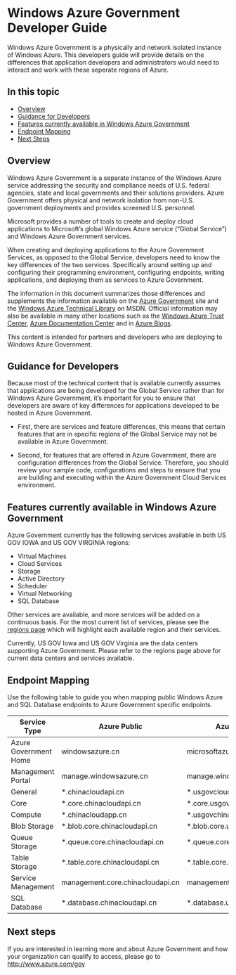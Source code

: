 <properties 
	pageTitle="Azure Government Developers Guide" 
	description="This provides a comparision of features and guidance on developing applications for Azure Government" 
	services="" 
	documentationCenter="" 
	authors="Joharve2" 
	manager="carolz" 
	editor=""/>

<tags
	ms.service="multiple"
	ms.date="01/21/2014"
	wacn.date=""/>


#  Windows Azure Government Developer Guide 

<p> Windows Azure Government is a physically and network isolated instance of Windows Azure.  This developers guide will provide details on the differences that application developers and administrators would need to interact and work with these seperate regions of Azure.

<!--Table of contents for topic, the words in brackets must match the heading wording exactly-->


## In this topic


+ [Overview](#Overview)
+ [Guidance for Developers](#Guidance)
+ [Features currently available in Windows Azure Government](#Features)
+ [Endpoint Mapping](#Endpoint)
+ [Next Steps](#next)


## <a name="Overview"></a>Overview

Windows Azure Government is a separate instance of the Windows Azure service addressing the security and compliance needs of U.S. federal agencies, state and local governments and their solutions providers. Azure Government offers physical and network isolation from non-U.S. government deployments and provides screened U.S. personnel. 

Microsoft provides a number of tools to create and deploy cloud applications to Microsoft’s global Windows Azure service (“Global Service”) and Windows Azure Government services.

When creating and deploying applications to the Azure Government Services, as opposed to the Global Service, developers need to know the key differences of the two services.  Specifically around setting up and configuring their programming environment, configuring endpoints, writing applications, and deploying them as services to Azure Government.

The information in this document summarizes those differences and supplements the information available on the [Azure Government](http://www.azure.com/gov "Azure Government") site and the [Windows Azure Technical Library](http://msdn.microsoft.com/cloud-app-development-msdn "MSDN") on MSDN. Official information may also be available in many other locations such as the [Windows Azure Trust Center](http://azure.microsoft.com/support/trust-center/ "Windows Azure Trust Center"), [Azure Documentation Center](http://azure.microsoft.com/documentation/) and in [Azure Blogs](http://azure.microsoft.com/blog/ "Azure Blogs"). 

This content is intended for partners and developers who are deploying to Windows Azure Government.



## <a name="Guidance"></a>Guidance for Developers
Because most of the technical content that is available currently assumes that applications are being developed for the Global Service rather than for Windows Azure Government, it’s important for you to ensure that developers are aware of key differences for applications developed to be hosted in Azure Government.

- First, there are services and feature differences, this means that certain features that are in specific regions of the Global Service may not be available in Azure Government.

- Second, for features that are offered in Azure Government, there are configuration differences from the Global Service.  Therefore, you should review your sample code, configurations and steps to ensure that you are building and executing within the Azure Government Cloud Services environment.


## <a name="Features"></a> Features currently available in Windows Azure Government
Azure Government currently has the following services available in both US GOV IOWA and US GOV VIRGINIA regions:

- Virtual Machines
- Cloud Services
- Storage
- Active Directory
- Scheduler
- Virtual Networking
- SQL Database

Other services are available, and more services will be added on a continuous basis.  For the most current list of services, please see the [regions page](http://azure.microsoft.com/regions/#services) which will highlight each available region and their services.  

Currently, US GOV Iowa and US GOV Virginia are the data centers supporting Azure Government.  Please refer to the regions page above for current data centers and services available.

## <a name="Endpoint"></a>Endpoint Mapping

Use the following table to guide you when mapping public Windows Azure and SQL Database endpoints to Azure Government specific endpoints.


Service Type|Azure Public|Azure Government
---|---|---
Azure Government Home|windowsazure.cn|microsoftazure.us
Management Portal|manage.windowsazure.cn|manage.windowsazure.us
General|*.chinacloudapi.cn|*.usgovcloudapi.net
Core|*.core.chinacloudapi.cn|*.core.usgovcloudapi.net
Compute|*.chinacloudapp.cn|*.usgovchinacloudapp.cn
Blob Storage|*.blob.core.chinacloudapi.cn|	*.blob.core.usgovcloudapi.net
Queue Storage|*.queue.core.chinacloudapi.cn|*.queue.core.usgovcloudapi.net
Table Storage|*.table.core.chinacloudapi.cn|*.table.core.usgovcloudapi.net
Service Management|management.core.chinacloudapi.cn|management.core.usgovcloudapi.net
SQL Database|*.database.chinacloudapi.cn|*.database.usgovcloudapi.net

## <a name="next"></a>Next steps
If you are interested in learning more and about Azure Government and how your organization can qualify to access, please go to <A href="http://azure.com/gov">http://www.azure.com/gov</a>

<!--Anchors-->



<!-- Images. -->

[1]: ./media/azure-government-developer-guide/publisherguide.png


<!--Link references-->
[Link 1 to another azure.microsoft.com documentation topic]: /documentation/articles/virtual-machines-windows-tutorial
[Link 2 to another azure.microsoft.com documentation topic]: /documentation/articles/web-sites-custom-domain-name
[Link 3 to another azure.microsoft.com documentation topic]: /documentation/articles/storage-whatis-account